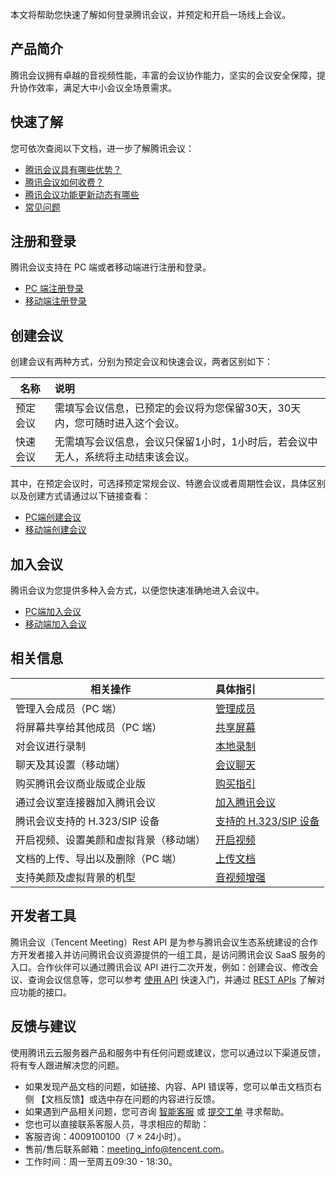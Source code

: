 本文将帮助您快速了解如何登录腾讯会议，并预定和开启一场线上会议。

## 产品简介
腾讯会议拥有卓越的音视频性能，丰富的会议协作能力，坚实的会议安全保障，提升协作效率，满足大中小会议全场景需求。

## 快速了解
您可依次查阅以下文档，进一步了解腾讯会议：
- [腾讯会议具有哪些优势？](https://cloud.tencent.com/document/product/1095/35537)
- [腾讯会议如何收费？](https://cloud.tencent.com/document/product/1095/35539)
- [腾讯会议功能更新动态有哪些](https://cloud.tencent.com/document/product/1095/47064)
- [常见问题](https://cloud.tencent.com/document/product/1095/35542)

## 注册和登录
腾讯会议支持在 PC 端或者移动端进行注册和登录。
- [PC 端注册登录](https://cloud.tencent.com/document/product/1095/41296)
- [移动端注册登录](https://cloud.tencent.com/document/product/1095/41290)


## 创建会议
创建会议有两种方式，分别为预定会议和快速会议，两者区别如下：

| 名称     | 说明                                                         |
| -------- | :----------------------------------------------------------- |
| 预定会议 | 需填写会议信息，已预定的会议将为您保留30天，30天内，您可随时进入这个会议。 |
| 快速会议 | 无需填写会议信息，会议只保留1小时，1小时后，若会议中无人，系统将主动结束该会议。 |

其中，在预定会议时，可选择预定常规会议、特邀会议或者周期性会议，具体区别以及创建方式请通过以下链接查看：
- [PC端创建会议](https://cloud.tencent.com/document/product/1095/41381)
- [移动端创建会议](https://cloud.tencent.com/document/product/1095/41373)

## 加入会议
腾讯会议为您提供多种入会方式，以便您快速准确地进入会议中。
- [PC端加入会议](https://cloud.tencent.com/document/product/1095/48321)
- [移动端加入会议](https://cloud.tencent.com/document/product/1095/48419)

## 相关信息

|相关操作                                   | 具体指引                                                  |
| ------------------------------------------ | :----------------------------------------------------------- |
| 管理入会成员（PC 端）                 | [管理成员](https://cloud.tencent.com/document/product/1095/41302) |
| 将屏幕共享给其他成员（PC 端）               | [共享屏幕](https://cloud.tencent.com/document/product/1095/41304) |
| 对会议进行录制                             | [本地录制](https://cloud.tencent.com/document/product/1095/48412) |
| 聊天及其设置（移动端）                     | [会议聊天](https://cloud.tencent.com/document/product/1095/41250) |
| 购买腾讯会议商业版或企业版 | [购买指引](https://cloud.tencent.com/document/product/1095/50010) |
| 通过会议室连接器加入腾讯会议               | [加入腾讯会议](https://cloud.tencent.com/document/product/1095/50032) |
| 腾讯会议支持的 H.323/SIP 设备                | [支持的 H.323/SIP 设备](https://cloud.tencent.com/document/product/1095/50051) |
| 开启视频、设置美颜和虚拟背景（移动端）     | [开启视频](https://cloud.tencent.com/document/product/1095/41248) |
| 文档的上传、导出以及删除（PC 端）           | [上传文档](https://cloud.tencent.com/document/product/1095/41306) |
| 支持美颜及虚拟背景的机型                   | [音视频增强](https://cloud.tencent.com/document/product/1095/41456) |

## 开发者工具
腾讯会议（Tencent Meeting）Rest API 是为参与腾讯会议生态系统建设的合作方开发者接入并访问腾讯会议资源提供的一组工具，是访问腾讯会议 SaaS 服务的入口。合作伙伴可以通过腾讯会议 API 进行二次开发，例如：创建会议、修改会议、查询会议信息等，您可以参考 [使用 API](https://cloud.tencent.com/document/product/1095/51253) 快速入门，并通过 [REST APIs](https://cloud.tencent.com/document/product/1095/42414) 了解对应功能的接口。

## 反馈与建议
使用腾讯云云服务器产品和服务中有任何问题或建议，您可以通过以下渠道反馈，将有专人跟进解决您的问题。
- 如果发现产品文档的问题，如链接、内容、API 错误等，您可以单击文档页右侧 【文档反馈】或选中存在问题的内容进行反馈。
- 如果遇到产品相关问题，您可咨询 [智能客服](https://cloud.tencent.com/online-service?from=doc_1001) 或 [提交工单](https://cloud.tencent.com/login?s_url=https%3A%2F%2Fconsole.cloud.tencent.com%2Fworkorder%2Fcategory) 寻求帮助。
- 您也可以直接联系客服人员，寻求相应的帮助：
 - 客服咨询：4009100100（7 × 24小时）。
 - 售前/售后联系邮箱：meeting_info@tencent.com。
 - 工作时间：周一至周五09:30 - 18:30。

